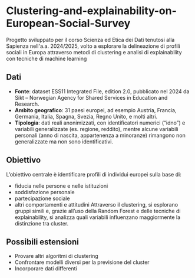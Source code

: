 # Clustering-and-explainability-on-European-Social-Survey
Progetto sviluppato per il corso Scienza ed Etica dei Dati tenutosi alla Sapienza nell'a.a. 2024/2025, volto a esplorare la delineazione di profili sociali in Europa attraverso metodi di clustering e analisi di explainability con tecniche di machine learning

## Dati
- **Fonte**: dataset ESS11 Integrated File, edition 2.0, pubblicato nel 2024 da Sikt – Norwegian Agency for Shared Services in Education and Research.
- **Ambito geografico**: 31 paesi europei, ad esempio Austria, Francia, Germania, Italia, Spagna, Svezia, Regno Unito, e molti altri.
- **Tipologia**: dati reali anonimizzati, con identificatori numerici (“idno”) e variabili generalizzate (es. regione, reddito), mentre alcune variabili personali (anno di nascita, appartenenza a minoranze) rimangono non generalizzate ma non sono identificativi.

## Obiettivo
L’obiettivo centrale è identificare profili di individui europei sulla base di:
- fiducia nelle persone e nelle istituzioni
- soddisfazione personale
- partecipazione sociale
- altri comportamenti e attitudini
Attraverso il clustering, si esplorano gruppi simili e, grazie all’uso della Random Forest e delle tecniche di explainability, si analizza quali variabili influenzano maggiormente la distinzione tra cluster.

## Possibili estensioni
- Provare altri algoritmi di clustering
- Confrontare modelli diversi per la previsione del cluster
- Incorporare dati differenti
